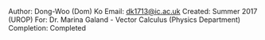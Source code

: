 Author: Dong-Woo (Dom) Ko 
Email: dk1713@ic.ac.uk
Created: Summer 2017 (UROP)
For: Dr. Marina Galand - Vector Calculus (Physics Department)
Completion: Completed
